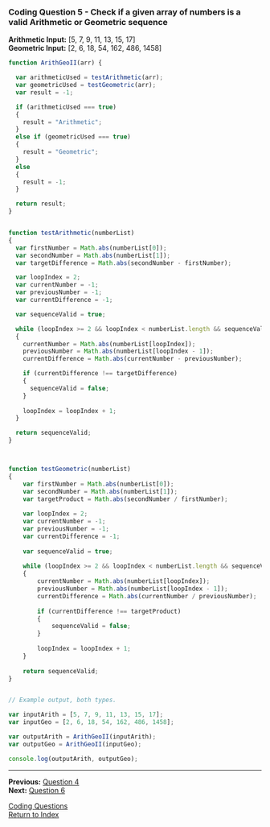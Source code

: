 ### Coding Question 5 - Check if a given array of numbers is a valid Arithmetic or Geometric sequence

**Arithmetic Input:** [5, 7, 9, 11, 13, 15, 17]  
**Geometric Input:** [2, 6, 18, 54, 162, 486, 1458]

```javascript
function ArithGeoII(arr) { 

  var arithmeticUsed = testArithmetic(arr);
  var geometricUsed = testGeometric(arr);
  var result = -1;

  if (arithmeticUsed === true)
  {
    result = "Arithmetic";
  }
  else if (geometricUsed === true)
  {
    result = "Geometric";
  }
  else
  {
    result = -1;
  }

  return result;
}


function testArithmetic(numberList)
{
  var firstNumber = Math.abs(numberList[0]);
  var secondNumber = Math.abs(numberList[1]);
  var targetDifference = Math.abs(secondNumber - firstNumber);

  var loopIndex = 2;
  var currentNumber = -1;
  var previousNumber = -1;
  var currentDifference = -1;

  var sequenceValid = true;

  while (loopIndex >= 2 && loopIndex < numberList.length && sequenceValid === true)
  {
    currentNumber = Math.abs(numberList[loopIndex]);
    previousNumber = Math.abs(numberList[loopIndex - 1]);
    currentDifference = Math.abs(currentNumber - previousNumber);

    if (currentDifference !== targetDifference)
    {
      sequenceValid = false;
    }
	
	loopIndex = loopIndex + 1;
  }

  return sequenceValid;
}



function testGeometric(numberList)
{
	var firstNumber = Math.abs(numberList[0]);
	var secondNumber = Math.abs(numberList[1]);
	var targetProduct = Math.abs(secondNumber / firstNumber);
	
	var loopIndex = 2;
	var currentNumber = -1;
	var previousNumber = -1;
	var currentDifference = -1;
	
	var sequenceValid = true;
	
	while (loopIndex >= 2 && loopIndex < numberList.length && sequenceValid === true)
	{
		currentNumber = Math.abs(numberList[loopIndex]);
		previousNumber = Math.abs(numberList[loopIndex - 1]);
		currentDifference = Math.abs(currentNumber / previousNumber);
		
		if (currentDifference !== targetProduct)
		{
			sequenceValid = false;
		}
		
		loopIndex = loopIndex + 1;
	}
	
	return sequenceValid;
}


// Example output, both types.

var inputArith = [5, 7, 9, 11, 13, 15, 17];
var inputGeo = [2, 6, 18, 54, 162, 486, 1458];

var outputArith = ArithGeoII(inputArith);
var outputGeo = ArithGeoII(inputGeo);

console.log(outputArith, outputGeo);

```

---

**Previous:** [Question 4](./4-palindrone.md)  
**Next:** [Question 6](./6-unique_substr.md)

[Coding Questions](./readme.md)  
[Return to Index](../../readme.md)
